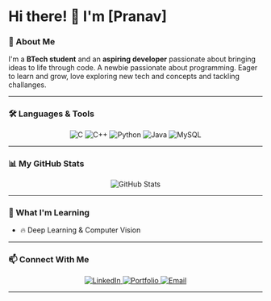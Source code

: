 # Hi there! 👋 I'm [Pranav]

### 🚀 About Me
I'm a **BTech student** and an **aspiring developer** passionate about bringing ideas to life through code. A newbie passionate about programming. Eager to learn and grow, love exploring new tech and concepts and tackling challanges.

---

### 🛠️ Languages & Tools
<p align="center">
    <img src="https://img.shields.io/badge/C-A8B9CC?style=for-the-badge&logo=c&logoColor=white" alt="C" />
    <img src="https://img.shields.io/badge/C++-00599C?style=for-the-badge&logo=c%2B%2B&logoColor=white" alt="C++" />
    <img src="https://img.shields.io/badge/Python-3776AB?style=for-the-badge&logo=python&logoColor=white" alt="Python" />
    <img src="https://img.shields.io/badge/Java-007396?style=for-the-badge&logo=openjdk&logoColor=white" alt="Java" />
    <img src="https://img.shields.io/badge/MySQL-4479A1?style=for-the-badge&logo=mysql&logoColor=white" alt="MySQL" />
</p>

---

### 📊 My GitHub Stats
<div align="center">
    <img src="https://github-readme-stats.vercel.app/api?username=YourGitHubUsername&show_icons=true&theme=radical" alt="GitHub Stats"/>
</div>

---

### 🌱 What I'm Learning
- 🔥 Deep Learning & Computer Vision
---

### 📫 Connect With Me
<p align="center">
    <a href="https://www.linkedin.com/in/your-profile" target="_blank">
        <img src="https://img.shields.io/badge/LinkedIn-0A66C2?style=for-the-badge&logo=linkedin&logoColor=white" alt="LinkedIn"/>
    </a>
    <a href="https://yourportfolio.com" target="_blank">
        <img src="https://img.shields.io/badge/Portfolio-FF5722?style=for-the-badge&logo=web&logoColor=white" alt="Portfolio"/>
    </a>
    <a href="mailto:your.email@example.com">
        <img src="https://img.shields.io/badge/Email-D14836?style=for-the-badge&logo=gmail&logoColor=white" alt="Email"/>
    </a>
</p>

---
